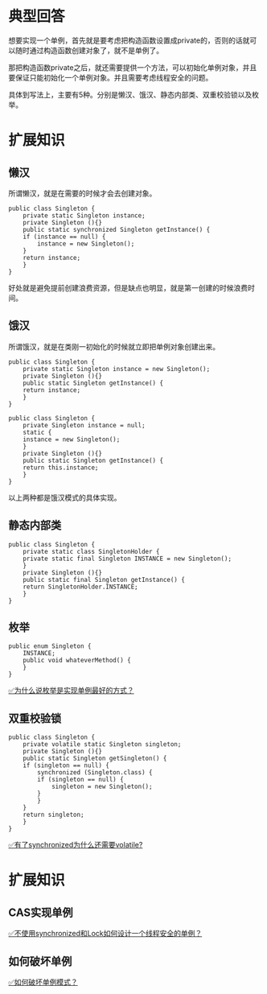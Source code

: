 # 典型回答

想要实现一个单例，首先就是要考虑把构造函数设置成private的，否则的话就可以随时通过构造函数创建对象了，就不是单例了。

那把构造函数private之后，就还需要提供一个方法，可以初始化单例对象，并且要保证只能初始化一个单例对象。并且需要考虑线程安全的问题。

具体到写法上，主要有5种。分别是懒汉、饿汉、静态内部类、双重校验锁以及枚举。

# 扩展知识

## 懒汉 

所谓懒汉，就是在需要的时候才会去创建对象。

```
public class Singleton {  
    private static Singleton instance;  
    private Singleton (){}  
    public static synchronized Singleton getInstance() {  
    if (instance == null) {  
        instance = new Singleton();  
    }  
    return instance;  
    }  
}  
```

好处就是避免提前创建浪费资源，但是缺点也明显，就是第一创建的时候浪费时间。

## 饿汉
所谓饿汉，就是在类刚一初始化的时候就立即把单例对象创建出来。

```
public class Singleton {  
    private static Singleton instance = new Singleton();  
    private Singleton (){}  
    public static Singleton getInstance() {  
    return instance;  
    }  
}  
```

```
public class Singleton {  
    private Singleton instance = null;  
    static {  
    instance = new Singleton();  
    }  
    private Singleton (){}  
    public static Singleton getInstance() {  
    return this.instance;  
    }  
}  
```

以上两种都是饿汉模式的具体实现。

## 静态内部类

```
public class Singleton {  
    private static class SingletonHolder {  
    private static final Singleton INSTANCE = new Singleton();  
    }  
    private Singleton (){}  
    public static final Singleton getInstance() {  
    return SingletonHolder.INSTANCE;  
    }  
}  
```

## 枚举

```
public enum Singleton {  
    INSTANCE;  
    public void whateverMethod() {  
    }  
}  
```

[✅为什么说枚举是实现单例最好的方式？](https://www.yuque.com/hollis666/fo22bm/dt4dp5iq77akg00u?view=doc_embed)

## 双重校验锁

```
public class Singleton {  
    private volatile static Singleton singleton;  
    private Singleton (){}  
    public static Singleton getSingleton() {  
    if (singleton == null) {  
        synchronized (Singleton.class) {  
        if (singleton == null) {  
            singleton = new Singleton();  
        }  
        }  
    }  
    return singleton;  
    }  
}  
```

[✅有了synchronized为什么还需要volatile?](https://www.yuque.com/hollis666/fo22bm/nl3dfw?view=doc_embed)

# 扩展知识

## CAS实现单例
[✅不使用synchronized和Lock如何设计一个线程安全的单例？](https://www.yuque.com/hollis666/fo22bm/hyiz0wluw5xgs3tg?view=doc_embed)

## 如何破坏单例

[✅如何破坏单例模式？](https://www.yuque.com/hollis666/fo22bm/vqtp00?view=doc_embed)
